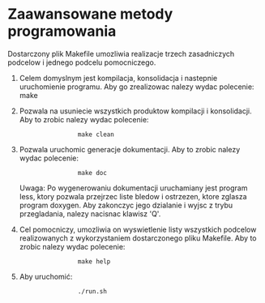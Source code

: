 # Zaawansowane metody programowania

Dostarczony plik Makefile umozliwia realizacje trzech 
zasadniczych podcelow i jednego podcelu pomocniczego.

 1. Celem domyslnym jest kompilacja, konsolidacja i nastepnie
    uruchomienie programu. Aby go zrealizowac nalezy wydac
    polecenie:
                        make

 2. Pozwala na usuniecie wszystkich produktow kompilacji i konsolidacji.
    Aby to zrobic nalezy wydac polecenie:

                        make clean

 3. Pozwala uruchomic generacje dokumentacji.
    Aby to zrobic nalezy wydac polecenie:

                        make doc

    Uwaga: Po wygenerowaniu dokumentacji uruchamiany jest program less,
           ktory pozwala przejrzec liste bledow i ostrzezen, ktore
           zglasza program doxygen. Aby zakonczyc jego dzialanie i wyjsc
           z trybu przegladania, nalezy nacisnac klawisz 'Q'.

 4. Cel pomocniczy, umozliwia on wyswietlenie listy wszystkich
    podcelow realizowanych z wykorzystaniem dostarczonego pliku Makefile.
    Aby to zrobic nalezy wydac polecenie:

                        make help

 5. Aby uruchomić:
   
                        ./run.sh